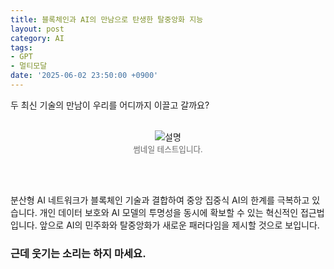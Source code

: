 ```yaml
---
title: 블록체인과 AI의 만남으로 탄생한 탈중앙화 지능
layout: post
category: AI
tags:
- GPT
- 멀티모달
date: '2025-06-02 23:50:00 +0900'
---
```


두 최신 기술의 만남이 우리를 어디까지 이끌고 갈까요?
<br><br>

<p align="center">
  <img src="{{ 'assets/images/thumbnail_1.jpg' | relative_url }}" alt="설명" style="max-width: 100%; height: auto;">
  <br>
  <span style="font-size: 0.9em; color: #666;">썸네일 테스트입니다.</span>
</p>
<br><br>


분산형 AI 네트워크가 블록체인 기술과 결합하여 중앙 집중식 AI의 한계를 극복하고 있습니다. 개인 데이터 보호와 AI 모델의 투명성을 동시에 확보할 수 있는 혁신적인 접근법입니다. 앞으로 AI의 민주화와 탈중앙화가 새로운 패러다임을 제시할 것으로 보입니다.

### 근데 웃기는 소리는 하지 마세요.

